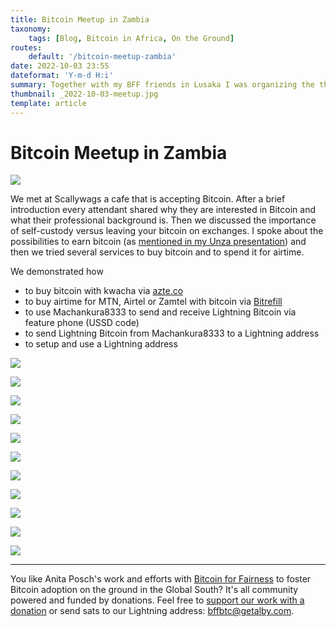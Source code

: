 ```yaml
---
title: Bitcoin Meetup in Zambia
taxonomy:
    tags: [Blog, Bitcoin in Africa, On the Ground]
routes:
    default: '/bitcoin-meetup-zambia'
date: 2022-10-03 23:55
dateformat: 'Y-m-d H:i'
summary: Together with my BFF friends in Lusaka I was organizing the third Zambian Bitcoin for Fairness meetup. Here is what happened including pictures.
thumbnail: _2022-10-03-meetup.jpg
template: article
---
```


# Bitcoin Meetup in Zambia

![](_2022-10-03-meetup.jpg)

We met at Scallywags a cafe that is accepting Bitcoin. After a brief introduction every attendant shared why they are interested in Bitcoin and what their professional background is. Then we discussed the importance of self-custody versus leaving your bitcoin on exchanges. I spoke about the possibilities to earn bitcoin (as [mentioned in my Unza presentation](/bitcoin-unza)) and then we tried several services to buy bitcoin and to spend it for airtime. 

We demonstrated how

* to buy bitcoin with kwacha via [azte.co](https://azte.co)
* to buy airtime for MTN, Airtel or Zamtel with bitcoin via [Bitrefill](https://bitrefill.com)
* to use Machankura8333 to send and receive Lightning Bitcoin via feature phone (USSD code)
* to send Lightning Bitcoin from Machankura8333 to a Lightning address
* to setup and use a Lightning address

![](_2022-10-03-meetup-02.jpg)

![](_2022-10-03-meetup-zambia1-1.jpg)

![](_2022-10-03-meetup-zambia-4.jpg)

![](_2022-10-03-meetup-zambia-5.jpg)

![](_2022-10-03-meetup-zambia-6.jpg)

![](_2022-10-03-meetup-zambia1-2.jpg)

![](_2022-10-03-meetup-zambia-1.jpg)

![](_2022-10-03-meetup-zambia-2.jpg)

![](_2022-10-03-meetup-zambia-3.jpg)

![](_2022-10-03-meetup-zambia1-3.jpg)

![](_2022-10-03-meetup-zambia1-4.jpg)

---

You like Anita Posch's work and efforts with [Bitcoin for Fairness](https://bffbtc.org) to foster Bitcoin adoption on the ground in the Global South? It's all community powered and funded by donations. Feel free to [support our work with a donation](https://anita.link/donate) or send sats to our Lightning address: bffbtc@getalby.com.
